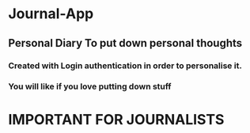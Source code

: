 # Journal-App
## Personal Diary To put down personal thoughts
### Created with Login authentication in order to personalise it.
### You will like if you love putting down stuff
# IMPORTANT FOR JOURNALISTS
